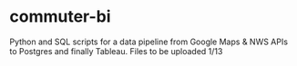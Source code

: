 # commuter-bi
Python and SQL scripts for a data pipeline from Google Maps & NWS APIs to Postgres and finally Tableau. Files to be uploaded 1/13
